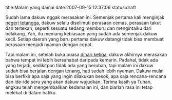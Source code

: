 title:Malam yang damai
date:2007-09-15 12:37:06
status:draft

Sudah lama dakuw nggak merasakan ini. Semenjak pertama kali menginjak <abbr title="Nilai, Malaysia">negeri tetangga</abbr>, dakuw selalu diselimuti perasaan cemas, perasaan takut dan tertekan, seperti sesuatu sedang memburu dan mengintaiku dari belakang. Yah, itu memang kebiasaan yang sudah ada semenjak dakuw kecil. Setiap daerah yang baru pertama dakuw datangi tidak bisa membuat perasaan menjadi nyaman dengan cepat.<!--more-->

Tapi malam ini, setelah buka puasa <abbr title="15 September 2007">dihari ketiga</abbr>, dakuw akhirnya merasakan bahwa tempat ini lebih bersahabat daripada kemarin. Padahal, tidak ada yang terjadi, sedikitpun tidak ada yang berubah, tapi malam ini dakuw sudah bisa berjalan dengan tenang, hati sudah lebih nyaman. Dakuw mulai bisa berfikir apa saja yang ingin dilakukan besok, apa saja rencana-rencana dan ide-ide seru yang akan dakuw wujudkan. Terima kasih ya Tuhan, engkau telah mengembalikan kedamaian ini, dan biarlah rasa ini tetap melekat di dalam hatiku.